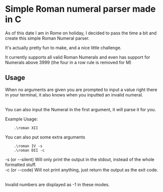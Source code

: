 # Simple Roman numeral parser made in C

As of this date I am in Rome on holiday, I decided to pass the time a bit and create this simple Roman Numeral parser. <br>

It's actually pretty fun to make, and a nice little challenge. <br>

It currently supports all valid Roman Numerals and even has support for Numerals above 3999 (the four in a row rule is removed for M)

## Usage

When no arguments are given you are prompted to input a value right there in your terminal, it also knows when you inputted an invalid numeral. <br><br>

You can also input the Numeral in the first argument, it will parse it for you. <br>

Example Usage:<br>

```
    .\roman XII
```

You can also put some extra arguments

```
    .\roman IV -s
    .\roman DII -c
```

-s (or --silent) Will only print the output in the stdout, instead of the whole formatted stuff. <br>
-c (or --code) Will not print anything, just return the output as the exit code. <br> <br>

Invalid numbers are displayed as -1 in these modes.
